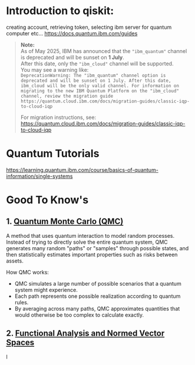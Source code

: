 # Introduction to qiskit: 
creating account, retrieving token, selecting ibm server for quantum computer etc...
https://docs.quantum.ibm.com/guides

> **Note:**  
> As of May 2025, IBM has announced that the `"ibm_quantum"` channel is deprecated and will be sunset on **1 July**.  
> After this date, only the `"ibm_cloud"` channel will be supported.  
> You may see a warning like:  
> `DeprecationWarning: The "ibm_quantum" channel option is deprecated and will be sunset on 1 July. After this date, ibm_cloud will be the only valid channel. For information on migrating to the new IBM Quantum Platform on the "ibm_cloud" channel, review the migration guide https://quantum.cloud.ibm.com/docs/migration-guides/classic-iqp-to-cloud-iqp`
>
> For migration instructions, see:  
> https://quantum.cloud.ibm.com/docs/migration-guides/classic-iqp-to-cloud-iqp

# Quantum Tutorials
https://learning.quantum.ibm.com/course/basics-of-quantum-information/single-systems

# Good To Know's
## 1. [Quantum Monte Carlo (QMC)](https://duckbucks.com/a/cracking-the-quantum-future-of-finance)
A method that uses quantum interaction to model random processes. Instead of trying to directly solve the entire quantum system, QMC generates many random "paths" or "samples" through possible states, and then statistically estimates important properties such as risks between assets.

How QMC works:
- QMC simulates a large number of possible scenarios that a quantum system might experience.
- Each path represents one possible realization according to quantum rules.
- By averaging across many paths, QMC approximates quantities that would otherwise be too complex to calculate exactly.

## 2. [Functional Analysis and Normed Vector Spaces](https://en.wikipedia.org/wiki/Functional_analysis)
l